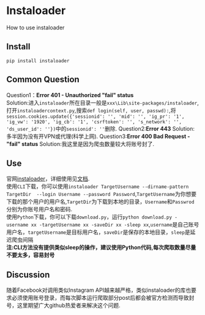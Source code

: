 # Instaloader
How to use instaloader
## Install
`pip install instaloader`
## Common Question
Question1：**Error 401 - Unauthorized "fail" status**  
Solution:进入`instaloader`所在目录一般是`xxx\Lib\site-packages/instaloader`,打开`instaloadercontext.py`,搜索`def login(self, user, passwd):`,将`session.cookies.update({'sessionid': '', 'mid': '', 'ig_pr': '1',
                                'ig_vw': '1920', 'ig_cb': '1', 'csrftoken': '',
                                's_network': '', 'ds_user_id': ''})`中的`sessionid': ''`删除.
Question2:**Error 443**
Solution:多半因为没有开VPN或代理(科学上网).
Question3:**Error 400 Bad Request - "fail" status**
Solution:我这里是因为爬虫数量较大将账号封了.
## Use
官网<a href="https://github.com/instaloader/instaloader?tab=readme-ov-file" target="_">instaloader</a>，详细使用见<a href="https://instaloader.github.io/" target="_">文档</a>.  
使用`CLI`下载，你可以使用`instaloader TargetUsername --dirname-pattern TargetDir  --login Username --password Password`,`TargetUsername`为你想要下载的那个用户的用户名,`TargetDir`为下载到本地的目录，`Username`和`Passwrod`分别为你账号用户名和密码.  
使用`Python`下载，你可以下载`download.py`，运行`python download.py -username xx -targetUsername xx -saveDir xx -sleep xx`,`username`是自己账号用户名，`targetUsername`是目标用户名，`saveDir`是保存的本地目录，`sleep`是延迟爬虫间隔  
**注:CLI方法没有提供类似sleep的操作，建议使用Python代码,每次爬取数量尽量不要太多，容易封号**
## Discussion
随着Facebook对调用类似Instagram API越来越严格，类似instaloader的库也要求必须使用账号登录，而每次脚本运行爬取部分post后都会被官方检测而导致封号，这里期望广大github热爱者来解决这个问题.


